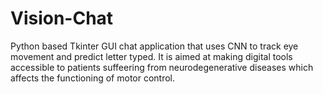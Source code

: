 # Vision-Chat
Python based Tkinter  GUI chat application that uses CNN to track eye movement and predict letter typed. It is aimed at making digital tools accessible to patients suffeering from neurodegenerative diseases which affects the functioning of motor control.
